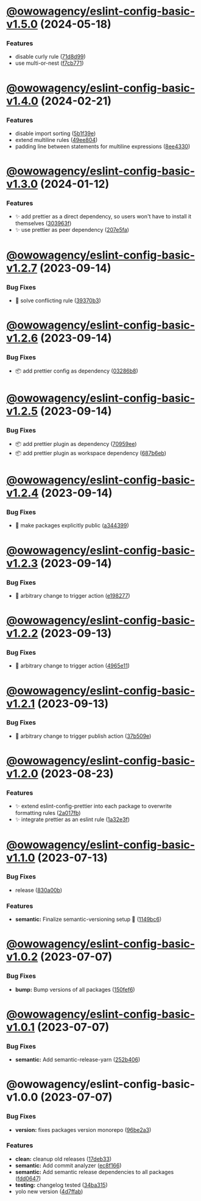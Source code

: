# [@owowagency/eslint-config-basic-v1.5.0](https://github.com/owowagency/eslint-config/compare/@owowagency/eslint-config-basic-v1.4.0...@owowagency/eslint-config-basic-v1.5.0) (2024-05-18)


### Features

* disable curly rule ([71d8d99](https://github.com/owowagency/eslint-config/commit/71d8d992e05f705d101614708fe4626d4b0d9945))
* use multi-or-nest ([f7cb771](https://github.com/owowagency/eslint-config/commit/f7cb771d12f9cd9a7bcf6ccaa0136b46b42b8530))

# [@owowagency/eslint-config-basic-v1.4.0](https://github.com/owowagency/eslint-config/compare/@owowagency/eslint-config-basic-v1.3.0...@owowagency/eslint-config-basic-v1.4.0) (2024-02-21)


### Features

* disable import sorting ([5b1f39e](https://github.com/owowagency/eslint-config/commit/5b1f39eb93f989157b6edc29154e908d2cb1bf72))
* extend multiline rules ([49ee804](https://github.com/owowagency/eslint-config/commit/49ee8041ff6a34de7f0a1b0e5bfc3e6f0afcf49a))
* padding line between statements for multiline expressions ([8ee4330](https://github.com/owowagency/eslint-config/commit/8ee4330081c9e765bda128a6a6170c0255c7ae88))

# [@owowagency/eslint-config-basic-v1.3.0](https://github.com/owowagency/eslint-config/compare/@owowagency/eslint-config-basic-v1.2.7...@owowagency/eslint-config-basic-v1.3.0) (2024-01-12)


### Features

* :sparkles: add prettier as a direct dependency, so users won't have to install it themselves ([303963f](https://github.com/owowagency/eslint-config/commit/303963f5727bc0c6ce06752c2dd4963ecf5aa394))
* :sparkles: use prettier as peer dependency ([207e5fa](https://github.com/owowagency/eslint-config/commit/207e5fa296ea34f5ca00ba519c9392185becad12))

# [@owowagency/eslint-config-basic-v1.2.7](https://github.com/owowagency/eslint-config/compare/@owowagency/eslint-config-basic-v1.2.6...@owowagency/eslint-config-basic-v1.2.7) (2023-09-14)


### Bug Fixes

* :bug: solve conflicting rule ([39370b3](https://github.com/owowagency/eslint-config/commit/39370b3bd62ae0eb5e4fa11ec066eb007f90f75a))

# [@owowagency/eslint-config-basic-v1.2.6](https://github.com/owowagency/eslint-config/compare/@owowagency/eslint-config-basic-v1.2.5...@owowagency/eslint-config-basic-v1.2.6) (2023-09-14)


### Bug Fixes

* :package: add prettier config as dependency ([03286b8](https://github.com/owowagency/eslint-config/commit/03286b8b488f6a13bf6cc7e13994bfd07c14c0b9))

# [@owowagency/eslint-config-basic-v1.2.5](https://github.com/owowagency/eslint-config/compare/@owowagency/eslint-config-basic-v1.2.4...@owowagency/eslint-config-basic-v1.2.5) (2023-09-14)


### Bug Fixes

* :package: add prettier plugin as dependency ([70959ee](https://github.com/owowagency/eslint-config/commit/70959ee0ab0eb6339f20627be48f3fd946cdace7))
* :package: add prettier plugin as workspace dependency ([687b6eb](https://github.com/owowagency/eslint-config/commit/687b6eb973ed58316798cdbec3b12d54bfdc562e))

# [@owowagency/eslint-config-basic-v1.2.4](https://github.com/owowagency/eslint-config/compare/@owowagency/eslint-config-basic-v1.2.3...@owowagency/eslint-config-basic-v1.2.4) (2023-09-14)


### Bug Fixes

* :green_heart: make packages explicitly public ([a344399](https://github.com/owowagency/eslint-config/commit/a3443998a8ba397d4259172d4e471da79e9eaf09))

# [@owowagency/eslint-config-basic-v1.2.3](https://github.com/owowagency/eslint-config/compare/@owowagency/eslint-config-basic-v1.2.2...@owowagency/eslint-config-basic-v1.2.3) (2023-09-14)


### Bug Fixes

* :green_heart: arbitrary change to trigger action ([e198277](https://github.com/owowagency/eslint-config/commit/e198277ef84133126bce558721fcd780d41ebef0))

# [@owowagency/eslint-config-basic-v1.2.2](https://github.com/owowagency/eslint-config/compare/@owowagency/eslint-config-basic-v1.2.1...@owowagency/eslint-config-basic-v1.2.2) (2023-09-13)


### Bug Fixes

* :green_heart: arbitrary change to trigger action ([4965e11](https://github.com/owowagency/eslint-config/commit/4965e11488b83f6d5edd77e6a6fa6c10c7132f3d))

# [@owowagency/eslint-config-basic-v1.2.1](https://github.com/owowagency/eslint-config/compare/@owowagency/eslint-config-basic-v1.2.0...@owowagency/eslint-config-basic-v1.2.1) (2023-09-13)


### Bug Fixes

* :green_heart: arbitrary change to trigger publish action ([37b509e](https://github.com/owowagency/eslint-config/commit/37b509e8c20d71ef14c392aced5e92d2746edef5))

# [@owowagency/eslint-config-basic-v1.2.0](https://github.com/owowagency/eslint-config/compare/@owowagency/eslint-config-basic-v1.1.0...@owowagency/eslint-config-basic-v1.2.0) (2023-08-23)


### Features

* :sparkles: extend eslint-config-prettier into each package to overwrite formatting rules ([2a017fb](https://github.com/owowagency/eslint-config/commit/2a017fb33e2b687951dd74bc1c8127e41e58982e))
* :sparkles: integrate prettier as an eslint rule ([1a32e3f](https://github.com/owowagency/eslint-config/commit/1a32e3fb91233bc369a4b5e1834399bb0df66af9))

# [@owowagency/eslint-config-basic-v1.1.0](https://github.com/owowagency/eslint-config/compare/@owowagency/eslint-config-basic-v1.0.2...@owowagency/eslint-config-basic-v1.1.0) (2023-07-13)


### Bug Fixes

* release ([830a00b](https://github.com/owowagency/eslint-config/commit/830a00b272308bdf45f49c89e88ed9f7487fa8fd))


### Features

* **semantic:** Finalize semantic-versioning setup 🤞 ([1149bc6](https://github.com/owowagency/eslint-config/commit/1149bc6dad7d84cb9a6f506276234cfb36560afc))

# [@owowagency/eslint-config-basic-v1.0.2](https://github.com/owowagency/eslint-config/compare/@owowagency/eslint-config-basic-v1.0.1...@owowagency/eslint-config-basic-v1.0.2) (2023-07-07)


### Bug Fixes

* **bump:** Bump versions of all packages ([150fef6](https://github.com/owowagency/eslint-config/commit/150fef6fa060c63fcdd38e0e67ad566de3df4cf2))

# [@owowagency/eslint-config-basic-v1.0.1](https://github.com/owowagency/eslint-config/compare/@owowagency/eslint-config-basic-v1.0.0...@owowagency/eslint-config-basic-v1.0.1) (2023-07-07)


### Bug Fixes

* **semantic:** Add semantic-release-yarn ([252b406](https://github.com/owowagency/eslint-config/commit/252b406fa69562146f1dec827d9547409ec711fc))

# @owowagency/eslint-config-basic-v1.0.0 (2023-07-07)


### Bug Fixes

* **version:** fixes packages version monorepo ([96be2a3](https://github.com/owowagency/eslint-config/commit/96be2a37123e6cf4e59caacf534f242e63b83335))


### Features

* **clean:** cleanup old releases ([17deb33](https://github.com/owowagency/eslint-config/commit/17deb33f7fbabf6316c40d20c2c7ba7fa0b485b5))
* **semantic:** Add commit analyzer ([ec8f166](https://github.com/owowagency/eslint-config/commit/ec8f166ef3a25f7b0769bf99e4f46e9cdf0a9f1e))
* **semantic:** Add semantic release dependencies to all packages ([fdd0647](https://github.com/owowagency/eslint-config/commit/fdd064787ab8641623130fe942f792164f8a8dbb))
* **testing:** changelog tested ([34ba315](https://github.com/owowagency/eslint-config/commit/34ba31566331c53d16186e0bda40f7ef22a7ff04))
* yolo new version ([4d7ffab](https://github.com/owowagency/eslint-config/commit/4d7ffab612c89f498a45facbf668bef160b1d04a))
